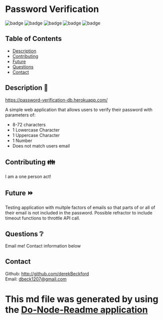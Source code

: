 # Password Verification

![badge](https://img.shields.io/badge/React-20232A?style=for-the-badge&logo=react)
![badge](https://img.shields.io/badge/license-npm-brightgreen)
![badge](https://img.shields.io/github/repo-size/derekBeckford/password-verification)
![badge](https://img.shields.io/github/commit-activity/w/derekBeckford/password-verification)
![badge](https://img.shields.io/github/last-commit/derekBeckford/password-verification)

## Table of Contents

- [Description](#description)
- [Contributing](#contributing)
- [Future](#future)
- [Questions](#questions)
- [Contact](#contact)

## Description 📝

https://password-verification-db.herokuapp.com/

A simple web application that allows users to verify their password with parameters of: 

* 8-72 characters
* 1 Lowercase Character
* 1 Uppercase Character
* 1 Number
* Does not match users email 


## Contributing 👪

I am a one person act!

## Future ⏩

Testing application with multple factors of emails so that parts of or all of their email is not included in the password. Possible refractor to include timeout functions to throttle API call.

## Questions ❔

Email me! Contact information below

## Contact

Github: http://github.com/derekBeckford </br>
Email: dbeck1207@gmail.com

# This md file was generated by using the [Do-Node-Readme application](https://github.com/derekBeckford/do-node-readme)
